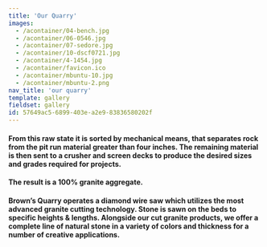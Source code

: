 ```yaml
---
title: 'Our Quarry'
images:
  - /acontainer/04-bench.jpg
  - /acontainer/06-0546.jpg
  - /acontainer/07-sedore.jpg
  - /acontainer/10-dscf0721.jpg
  - /acontainer/4-1454.jpg
  - /acontainer/favicon.ico
  - /acontainer/mbuntu-10.jpg
  - /acontainer/mbuntu-2.png
nav_title: 'our quarry'
template: gallery
fieldset: gallery
id: 57649ac5-6899-403e-a2e9-83836580202f
---
```

<h4> From this raw state it is sorted by mechanical means, that separates rock from the pit run material greater than four inches. The remaining material is then sent to a crusher and screen decks to produce the desired sizes and grades required for projects.</h4>
<h4>The result is a 100% granite aggregate.</h4>
<h4>Brown&#8217;s Quarry operates a diamond wire saw which utilizes the most advanced granite cutting technology. Stone is sawn on the beds to specific heights &amp; lengths. Alongside our cut granite products, we offer a complete line of natural stone in a variety of colors and thickness for a number of creative applications.</h4>
<!--<p>
<img src="/assets/wire_saw_656x325_00240.jpg" class="oversized captioned" alt="Custom Build Diamond Wire Saw" data-action="zoom">
</p>
<div><a href="/assets/wire_saw_656x325_00240.jpg"><img src="/assets/wire_saw_656x325_00240.jpg" /></a><h4>Custom Build Diamond Wire Saw</h4></div>-->
